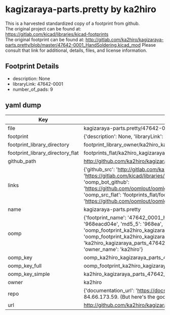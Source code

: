 # kagizaraya-parts.pretty by ka2hiro  
This is a harvested standardized copy of a footprint from github.  
The original project can be found at:  
https://gitlab.com/kicad/libraries/kicad-footprints  
The original footprint can be found at:
http://gitlab.com/ka2hiro/kagizaraya-parts.pretty/blob/master/47642-0001_HandSoldering.kicad_mod
Please consult that link for additional, details, files, and license information.  
## Footprint Details
* description: None  
* libraryLink: 47642-0001  
* number_of_pads: 9  
## yaml dump  
| Key | Value |  
| --- | --- |  
| file | kagizaraya-parts.pretty/47642-0001_HandSoldering.kicad_mod |  
| footprint | {'description': None, 'libraryLink': '47642-0001', 'number_of_pads': 9} |  
| footprint_library_directory | footprint_library_owner/ka2hiro_kagizaraya-parts.pretty |  
| footprint_library_directory_flat | footprints_flat/ka2hiro_kagizaraya_parts_47642_0001_handsoldering/working |  
| github_path | http://github.com/ka2hiro/kagizaraya-parts.pretty/blob/master/47642-0001_HandSoldering.kicad_mod |  
| links | {'github_src': 'http://gitlab.com/ka2hiro/kagizaraya-parts.pretty/blob/master/47642-0001_HandSoldering.kicad_mod', 'github_src_repo': 'https://gitlab.com/kicad/libraries/kicad-footprints', 'oomp_bot': 'footprints/ka2hiro_kagizaraya_parts_47642_0001_handsoldering/working', 'oomp_bot_github': 'https://github.com/oomlout/oomlout_oomp_footprint_bot/tree/main/footprints/ka2hiro_kagizaraya_parts_47642_0001_handsoldering/working', 'oomp_src_flat': 'footprints_flat/footprints_flat/ka2hiro_kagizaraya_parts_47642_0001_handsoldering/working', 'oomp_src_flat_github': 'https://github.com/oomlout/oomlout_oomp_footprint_src/tree/main/footprints_flat/ka2hiro_kagizaraya_parts_47642_0001_handsoldering/working'} |  
| name | kagizaraya-parts.pretty |  
| oomp | {'footprint_name': '47642_0001_handsoldering', 'library_name': 'kagizaraya_parts', 'md5': '968eacd04eb18a0e650b0a8390dddc88', 'md5_10': '968eacd04e', 'md5_5': '968ea', 'md5_6': '968eac', 'oomp_key': 'oomp_ka2hiro_kagizaraya_parts_47642_0001_handsoldering', 'oomp_key_extra': 'oomp_footprint_ka2hiro_kagizaraya_parts_47642_0001_handsoldering', 'oomp_key_full': 'oomp_footprint_ka2hiro_kagizaraya_parts_47642_0001_handsoldering_968eac', 'oomp_key_simple': 'ka2hiro_kagizaraya_parts_47642_0001_handsoldering', 'original_filename': 'kagizaraya-parts.pretty/47642-0001_HandSoldering.kicad_mod', 'owner_name': 'ka2hiro'} |  
| oomp_key | oomp_ka2hiro_kagizaraya_parts_47642_0001_handsoldering |  
| oomp_key_full | oomp_footprint_ka2hiro_kagizaraya_parts_47642_0001_handsoldering |  
| oomp_key_simple | ka2hiro_kagizaraya_parts_47642_0001_handsoldering |  
| owner | ka2hiro |  
| repo | {'documentation_url': 'https://docs.github.com/rest/overview/resources-in-the-rest-api#rate-limiting', 'message': "API rate limit exceeded for 84.66.173.59. (But here's the good news: Authenticated requests get a higher rate limit. Check out the documentation for more details.)"} |  
| url | http://github.com/ka2hiro/kagizaraya-parts.pretty |  

